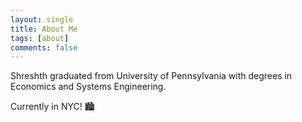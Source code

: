 ```yaml
---
layout: single
title: About Me
tags: [about]
comments: false
---
```



Shreshth graduated from University of Pennsylvania with degrees in Economics and Systems Engineering.

Currently in NYC! :cityscape:

